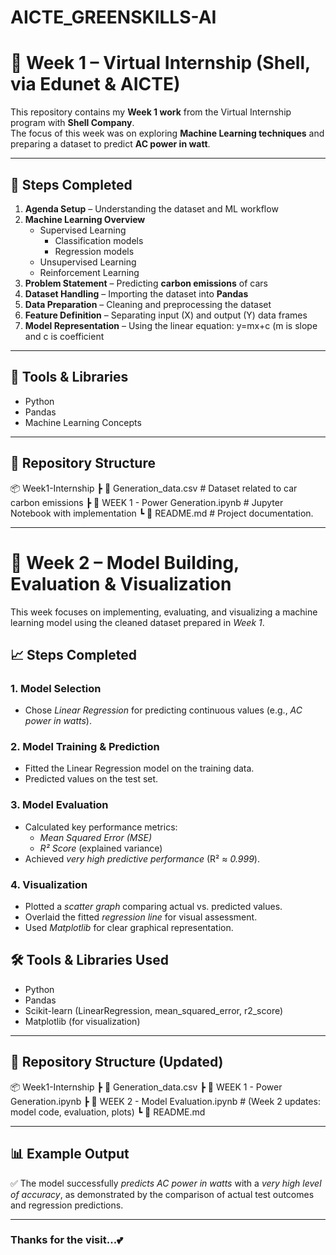 # AICTE_GREENSKILLS-AI

# 🌱 Week 1 – Virtual Internship (Shell, via Edunet & AICTE)

This repository contains my **Week 1 work** from the Virtual Internship program with **Shell Company**.  
The focus of this week was on exploring **Machine Learning techniques** and preparing a dataset to predict **AC power in watt**.

---

## 📌 Steps Completed

1. **Agenda Setup** – Understanding the dataset and ML workflow  
2. **Machine Learning Overview**
   - Supervised Learning  
     - Classification models  
     - Regression models  
   - Unsupervised Learning  
   - Reinforcement Learning  
3. **Problem Statement** – Predicting **carbon emissions** of cars  
4. **Dataset Handling** – Importing the dataset into **Pandas**  
5. **Data Preparation** – Cleaning and preprocessing the dataset  
6. **Feature Definition** – Separating input (X) and output (Y) data frames  
7. **Model Representation** – Using the linear equation: y=mx+c (m is slope and c is coefficient


---
## 🔧 Tools & Libraries

- Python  
- Pandas  
- Machine Learning Concepts  

---
## 📂 Repository Structure

📦 Week1-Internship
┣ 📜 Generation_data.csv # Dataset related to car carbon emissions
┣ 📜 WEEK 1 - Power Generation.ipynb # Jupyter Notebook with implementation
┗ 📜 README.md  # Project documentation.

---------------------------------------------------------------------------------------------------------------------------------------------------------------------------------------------------------------------

# 🚀 Week 2 – Model Building, Evaluation & Visualization  

This week focuses on implementing, evaluating, and visualizing a machine learning model using the cleaned dataset prepared in *Week 1*.  

## 📈 Steps Completed  

### 1. Model Selection  
- Chose *Linear Regression* for predicting continuous values (e.g., *AC power in watts*).  

### 2. Model Training & Prediction  
- Fitted the Linear Regression model on the training data.  
- Predicted values on the test set.  

### 3. Model Evaluation  
- Calculated key performance metrics:  
  - *Mean Squared Error (MSE)*  
  - *R² Score* (explained variance)  
- Achieved *very high predictive performance* (R² ≈ *0.999*).  

### 4. Visualization  
- Plotted a *scatter graph* comparing actual vs. predicted values.  
- Overlaid the fitted *regression line* for visual assessment.  
- Used *Matplotlib* for clear graphical representation.  

## 🛠 Tools & Libraries Used  
- Python  
- Pandas  
- Scikit-learn (LinearRegression, mean_squared_error, r2_score)  
- Matplotlib (for visualization)
  
---

## 📂 Repository Structure (Updated)

📦 Week1-Internship
┣ 📜 Generation_data.csv
┣ 📜 WEEK 1 - Power Generation.ipynb
┣ 📜 WEEK 2 - Model Evaluation.ipynb   # (Week 2 updates: model code, evaluation, plots)
┗ 📜 README.md

---

## 📊 Example Output  
✅ The model successfully *predicts AC power in watts* with a *very high level of accuracy*, as demonstrated by the comparison of actual test outcomes and regression predictions.  

---
### Thanks for the visit...💕

